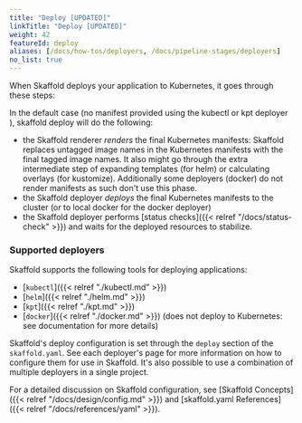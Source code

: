 ```yaml
---
title: "Deploy [UPDATED]"
linkTitle: "Deploy [UPDATED]"
weight: 42
featureId: deploy
aliases: [/docs/how-tos/deployers, /docs/pipeline-stages/deployers]
no_list: true
---
```


When Skaffold deploys your application to Kubernetes, it goes through these steps:

In the default case (no manifest provided using the kubectl or kpt deployer ), skaffold deploy will do the following:
* the Skaffold renderer _renders_ the final Kubernetes manifests: Skaffold replaces untagged image names in the Kubernetes manifests with the final tagged image names.
It also might go through the extra intermediate step of expanding templates (for helm) or calculating overlays (for kustomize).  Additionally some deployers (docker) do not render manifests as such don't use this phase.
* the Skaffold deployer _deploys_ the final Kubernetes manifests to the cluster (or to local docker for the docker deployer)
* the Skaffold deployer performs [status checks]({{< relref "/docs/status-check" >}}) and waits for the deployed resources to stabilize.
### Supported deployers

Skaffold supports the following tools for deploying applications:

* [`kubectl`]({{< relref "./kubectl.md" >}})
* [`helm`]({{< relref "./helm.md" >}})
* [`kpt`]({{< relref "./kpt.md" >}})
* [`docker`]({{< relref "./docker.md" >}}) (does not deploy to Kubernetes: see documentation for more details)

Skaffold's deploy configuration is set through the `deploy` section
of the `skaffold.yaml`. See each deployer's page for more information
on how to configure them for use in Skaffold. It's also possible to use
a combination of multiple deployers in a single project.

For a detailed discussion on Skaffold configuration, see
[Skaffold Concepts]({{< relref "/docs/design/config.md" >}}) and
[skaffold.yaml References]({{< relref "/docs/references/yaml" >}}).